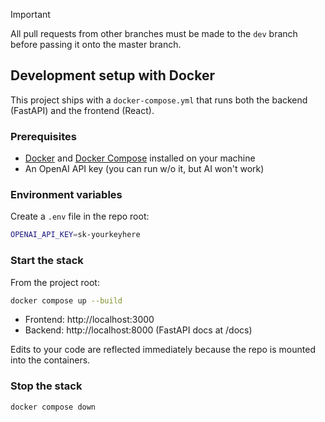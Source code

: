 > [!IMPORTANT]
> All pull requests from other branches must be made to the `dev` branch before passing it onto the master branch.

## Development setup with Docker 

This project ships with a `docker-compose.yml` that runs both the backend (FastAPI) and the frontend (React).

### Prerequisites
- [Docker](https://docs.docker.com/get-docker/) and [Docker Compose](https://docs.docker.com/compose/) installed on your machine
- An OpenAI API key (you can run w/o it, but AI won't work)

### Environment variables
Create a `.env` file in the repo root:

```bash
OPENAI_API_KEY=sk-yourkeyhere
```

### Start the stack
From the project root:

```bash
docker compose up --build 
```

- Frontend: http://localhost:3000  
- Backend: http://localhost:8000 (FastAPI docs at /docs)

Edits to your code are reflected immediately because the repo is mounted into the containers.

### Stop the stack

```bash 
docker compose down 
```
